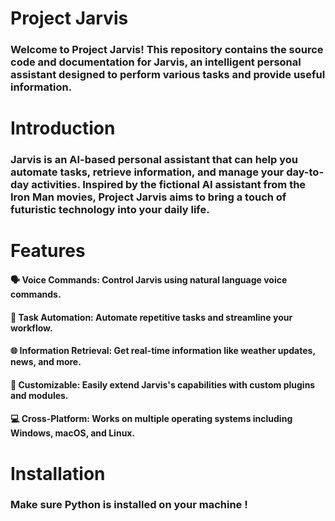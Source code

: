 # Project Jarvis
### Welcome to Project Jarvis! This repository contains the source code and documentation for Jarvis, an intelligent personal assistant designed to perform various tasks and provide useful information.

# Introduction
### Jarvis is an AI-based personal assistant that can help you automate tasks, retrieve information, and manage your day-to-day activities. Inspired by the fictional AI assistant from the Iron Man movies, Project Jarvis aims to bring a touch of futuristic technology into your daily life.

# Features
#### 🗣️ Voice Commands: Control Jarvis using natural language voice commands.
#### 🤖 Task Automation: Automate repetitive tasks and streamline your workflow.
#### 🌐 Information Retrieval: Get real-time information like weather updates, news, and more.
#### 🔧 Customizable: Easily extend Jarvis's capabilities with custom plugins and modules.
#### 💻 Cross-Platform: Works on multiple operating systems including Windows, macOS, and Linux.

# Installation
### Make sure Python is installed on your machine !
